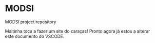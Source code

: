 # MODSI
MODSI project repository

Maltinha toca a fazer um site do caraças!
Pronto agora já estou a alterar este documento do VSCODE.